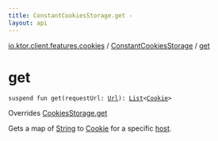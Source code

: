 ```yaml
---
title: ConstantCookiesStorage.get - 
layout: api
---
```


<div class='api-docs-breadcrumbs'><a href="../index.html">io.ktor.client.features.cookies</a> / <a href="index.html">ConstantCookiesStorage</a> / <a href="./get.html">get</a></div>

# get

<div class="signature"><code><span class="keyword">suspend</span> <span class="keyword">fun </span><span class="identifier">get</span><span class="symbol">(</span><span class="parameterName" id="io.ktor.client.features.cookies.ConstantCookiesStorage$get(io.ktor.http.Url)/requestUrl">requestUrl</span><span class="symbol">:</span>&nbsp;<a href="../../io.ktor.http/-url/index.html"><span class="identifier">Url</span></a><span class="symbol">)</span><span class="symbol">: </span><a href="https://kotlinlang.org/api/latest/jvm/stdlib/kotlin.collections/-list/index.html"><span class="identifier">List</span></a><span class="symbol">&lt;</span><a href="../../io.ktor.http/-cookie/index.html"><span class="identifier">Cookie</span></a><span class="symbol">&gt;</span></code></div>

Overrides <a href="../-cookies-storage/get.html">CookiesStorage.get</a>

Gets a map of <a href="https://kotlinlang.org/api/latest/jvm/stdlib/kotlin/-string/index.html">String</a> to <a href="../../io.ktor.http/-cookie/index.html">Cookie</a> for a specific <a href="#">host</a>.

